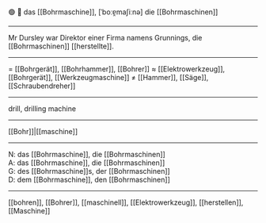 🟢 🔧 das [[Bohrmaschine]], [ˈboːɐ̯maʃiːnə]
die [[Bohrmaschinen]]

---
Mr Dursley war Direktor einer Firma namens Grunnings, die [[Bohrmaschinen]] [[herstellte]].


---
= [[Bohrgerät]], [[Bohrhammer]], [[Bohrer]]
≈ [[Elektrowerkzeug]], [[Bohrgerät]], [[Werkzeugmaschine]]
≠ [[Hammer]], [[Säge]], [[Schraubendreher]]

---
drill, drilling machine

---
[[Bohr]]|[[maschine]]

---
N: das [[Bohrmaschine]], die [[Bohrmaschinen]]  
A: das [[Bohrmaschine]], die [[Bohrmaschinen]]  
G: des [[Bohrmaschine]]s, der [[Bohrmaschinen]]  
D: dem [[Bohrmaschine]], den [[Bohrmaschinen]]  

---
[[bohren]], [[Bohrer]], [[maschinell]], [[Elektrowerkzeug]], [[herstellen]], [[Maschine]]